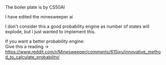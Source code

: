 The boiler plate is by CS50AI

I have edited the minesweeper ai

I don't consider this a good probability engine as number of states will explode, but i just wanted to implement this.

If you want a better probability engine:  
Give this a reading -> https://www.reddit.com/r/Minesweeper/comments/615ixy/innovative_method_to_calculate_probability/
